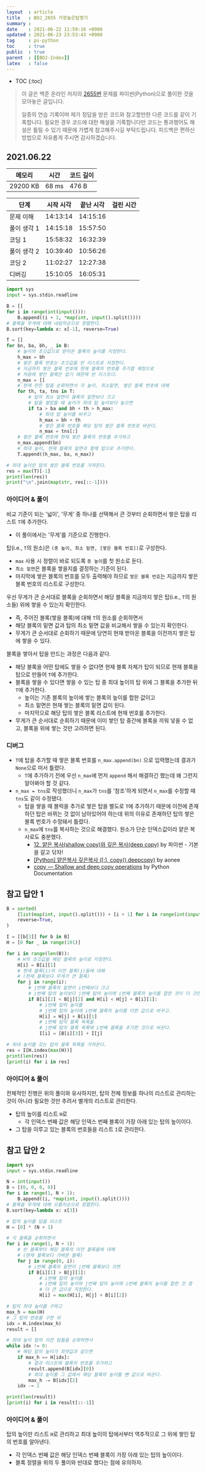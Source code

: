 ```yaml
---
layout  : article
title   : BOJ_2655 가장높은탑쌓기
summary : 
date    : 2021-06-22 11:59:16 +0900
updated : 2021-06-23 23:53:43 +0900
tag     : ps-python
toc     : true
public  : true
parent  : [[BOJ-Index]]
latex   : false
---
```

* TOC
{:toc}

> 이 글은 백준 온라인 저지의 [2655번](https://www.acmicpc.net/problem/2655) 문제를 파이썬(Python)으로 풀이한 것을 모아놓은 글입니다.
>
> 일종의 연습 기록이며 제가 정답을 받은 코드와 참고할만한 다른 코드를 같이 기록합니다. 필요한 경우 코드에 대한 해설을 기록합니다만 코드는 통과했어도 해설은 틀릴 수 있기 때문에 가볍게 참고해주시길 부탁드립니다. 피드백은 편하신 방법으로 자유롭게 주시면 감사하겠습니다.

## 2021.06.22

| 메모리    | 시간  | 코드 길이 |
| --------- | ----- | --------- |
| 29200 KB  | 68 ms | 476 B     |

| 단계        | 시작 시각 | 끝난 시각 | 걸린 시간 |
| ----------- | --------- | --------- | --------- |
| 문제 이해   | 14:13:14  | 14:15:16  |           |
| 풀이 생각 1 | 14:15:18  | 15:57:50  |           |
| 코딩 1      | 15:58:32  | 16:32:39  |           |
| 풀이 생각 2 | 10:39:40  | 10:56:26  |           |
| 코딩 2      | 11:02:27  | 12:27:38  |           |
| 디버깅      | 15:10:05  | 16:05:31  |           |

```python
import sys
input = sys.stdin.readline

B = []
for i in range(int(input())):
    B.append((i + 1, *map(int, input().split())))
# 블록을 무게에 대해 내림차순으로 정렬한다.
B.sort(key=lambda x: x[-1], reverse=True)

T = []
for bn, ba, bh, _ in B:
    # 높이의 초깃값으로 받아온 블록의 높이를 지정한다.
    h_max = bh
    # 쌓은 블록 번호는 초깃값을 빈 리스트로 지정한다.
    # 지금까지 쌓은 블록 번호에 현재 블록의 번호를 추가할 예정으로
    # 처음에 쌓인 블록은 없기 때문에 빈 리스트다.
    n_max = []
    # 현재 만든 탑을 순회하면서 각 높이, 최소밑면, 쌓은 블록 번호에 대해
    for th, ta, tns in T:
        # 탑의 최소 밑면이 블록의 밑면보다 크고 
        # 탑을 쌓았을 때 높이가 최대 탑 높이보다 높으면
        if ta > ba and bh + th > h_max:
            # 최대 탑 높이를 바꾸고
            h_max = bh + th
            # 쌓은 블록 번호를 해당 탑의 쌓은 블록 번호로 바꾼다.
            n_max = tns[:]
    # 쌓은 블록 번호에 현재 쌓은 블록의 번호를 추가하고
    n_max.append(bn)
    # 최대 높이, 현재 블록의 밑면과 함께 탑으로 추가한다.
    T.append((h_max, ba, n_max))

# 최대 높이인 탑의 쌓은 블록 번호를 가져온다.
res = max(T)[-1]
print(len(res))
print("\n".join(map(str, res[::-1])))
```

### 아이디어 & 풀이

비교 기준이 되는 '넓이', '무게' 중 하나를 선택해서 큰 것부터 순회하면서 쌓은 탑을 리스트 `T`에 추가한다.

* 이 풀이에서는 '무게'를 기준으로 진행한다.

탑(i.e., `T`의 원소)은 `(총 높이, 최소 밑면, [쌓은 블록 번호])`로 구성한다.

* `max` 사용 시 정렬이 바로 되도록 `총 높이`를 첫 원소로 둔다.
* `최소 밑면`은 블록을 쌓을지를 결정하는 기준이 된다.
* 마지막에 쌓은 블록의 번호를 모두 출력해야 하므로 `쌓은 블록 번호`는 지금까지 쌓은 블록 번호의 리스트로 구성한다.

우선 무게가 큰 순서대로 블록을 순회하면서 해당 블록을 지금까지 쌓은 탑(i.e., `T`의 원소들) 위에 쌓을 수 있는지 확인한다.

* 즉, 주어진 블록(쌓을 블록)에 대해 `T`의 원소를 순회하면서
* 해당 블록의 밑면 값과 탑의 최소 밑면 값을 비교해서 쌓을 수 있는지 확인한다.
* 무게가 큰 순서대로 순회하기 때문에 당연히 현재 받아온 블록을 이전까지 쌓은 탑에 쌓을 수 있다.

블록을 쌓아서 탑을 만드는 과정은 다음과 같다.

* 해당 블록을 어떤 탑에도 쌓을 수 없다면 현재 블록 자체가 탑이 되므로 현재 블록을 탑으로 만들어 `T`에 추가한다.
* 블록을 쌓을 수 있다면 쌓을 수 있는 탑 중 최대 높이의 탑 위에 그 블록을 추가한 뒤 `T`에 추가한다.
    * 높이는 기존 블록의 높이에 쌓는 블록의 높이를 합한 값이고
    * 최소 밑면은 현재 쌓는 블록의 밑면 값이 된다.
    * 마지막으로 해당 탑의 쌓은 블록 리스트에 현재 번호를 추가한다.
* 무게가 큰 순서대로 순회하기 때문에 이미 쌓인 탑 중간에 블록을 끼워 넣을 수 없고, 블록을 위에 쌓는 것만 고려하면 된다.

### 디버그

* `T`에 탑을 추가할 때 쌓은 블록 번호를 `n_max.append(bn)` 으로 입력했는데 결과가 `None`으로 떠서 틀렸다.
    * `T`에 추가하기 전에 우선 `n_max`에 먼저 `append` 해서 해결하긴 했는데 왜 그런지 알아봐야 할 것 같다.
* `n_max = tns`로 작성했더니 `n_max`가 `tns`를 '참조'하게 되면서 `n_max`를 수정할 때 `tns`도 같이 수정됐다.
    * 탑을 쌓을 때 블럭을 추가로 쌓은 탑을 별도로 `T`에 추가하기 때문에 이전에 존재하던 탑은 바뀌는 것 없이 남아있어야 하는데 위의 이유로 존재하던 탑의 쌓은 블록 번호가 수정돼서 틀렸다.
    * `n_max`에 `tns`를 복사하는 것으로 해결했다. 원소가 단순 인덱스값이라 얕은 복사로도 충분했다.
        * [12. 얕은 복사(shallow copy)와 깊은 복사(deep copy)](https://wikidocs.net/16038) by 파이썬 - 기본을 갈고 닦자!
        * [[Python] 얕은복사 깊은복사 ([:], copy(),deepcopy)](https://velog.io/@aonee/Python-자료형의-값-저장-복사-copy) by aonee
        * [copy — Shallow and deep copy operations](https://docs.python.org/3/library/copy.html) by Python Documentation

## 참고 답안 1

```python
B = sorted(
    [list(map(int, input().split())) + [i + 1] for i in range(int(input()))],
    reverse=True,
)

I = [[b[3]] for b in B]
H = [0 for _ in range(101)]

for i in range(len(B)):
    # H의 초깃값을 해당 블록의 높이로 지정한다.
    H[i] = B[i][1]
    # 현재 블록(i)의 이전 블록(j)들에 대해
    # (현재 블록보다 무게가 큰 블록)
    for j in range(i):
        # j번째 블록의 밑면이 i번째보다 크고
        # i번째 탑의 높이보다 j번째 탑의 높이에 i번째 블록의 높이를 합한 것이 더 크면
        if B[i][2] < B[j][2] and H[i] < H[j] + B[i][1]:
            # i번째 탑의 높이를 
            # j번째 탑의 높이에 i번째 블록의 높이를 더한 값으로 바꾸고.
            H[i] = H[j] + B[i][1]
            # i번째 탑의 블록 목록을
            # j번째 탑의 블록 목록에 i번째 블록을 추가한 것으로 바꾼다.
            I[i] = [B[i][3]] + I[j]

# 최대 높이를 갖는 탑의 블록 목록을 가져온다.
res = I[H.index(max(H))]
print(len(res))
[print(i) for i in res]
```

### 아이디어 & 풀이

전체적인 진행은 위의 풀이와 유사하지만, 탑의 전체 정보를 하나의 리스트로 관리하는 것이 아니라 필요한 것만 추려서 별개의 리스트로 관리한다.

* 탑의 높이를 리스트 `H`로
    * 각 인덱스 번째 값은 해당 인덱스 번째 블록이 가장 아래 있는 탑의 높이이다.
* 그 탑을 이루고 있는 블록의 번호들을 리스트 `I`로 관리한다.

## 참고 답안 2

```python
import sys
input = sys.stdin.readline

N = int(input())
B = [(0, 0, 0, 0)]
for i in range(1, N + 1):
    B.append((i, *map(int, input().split())))
# 블록을 무게에 대해 오름차순으로 정렬한다.
B.sort(key=lambda x: x[3])

# 탑의 높이를 담을 리스트
H = [0] * (N + 1)

# 각 블록을 순회하면서
for i in range(1, N + 1):
    # 빈 블록부터 해당 블록의 이전 블록들에 대해
    # (현재 블록보다 가벼운 블록)
    for j in range(0, i):
        # i번째 블록의 밑면이 j번째 블록보다 크면
        if B[i][1] > B[j][1]:
            # i번째 탑의 높이를
            # i번째 탑의 높이와 j번째 탑의 높이에 i번째 블록의 높이를 합한 것 중
            # 더 큰 값으로 지정한다.
            H[i] = max(H[i], H[j] + B[i][2])

# 탑의 최대 높이를 구하고
max_h = max(H)
# 그 탑의 번호를 구한 뒤
idx = H.index(max_h)
result = []

# 최대 높이 탑의 이전 탑들을 순회하면서
while idx != 0:
    # 해당 탑의 높이가 최댓값과 같으면
    if max_h == H[idx]:
        # 결과 리스트에 블록의 번호를 추가하고
        result.append(B[idx][0])
        # 최대 높이를 그 값에서 해당 블록의 높이를 뺀 값으로 바꾼다. 
        max_h -= B[idx][2]
    idx -= 1

print(len(result))
[print(i) for i in result[::-1]]
```

### 아이디어 & 풀이

탑의 높이만 리스트 `H`로 관리하고 최대 높이의 탑에서부터 역추적으로 그 위에 쌓인 탑의 번호를 알아낸다.

* 각 인덱스 번째 값은 해당 인덱스 번째 블록이 가장 아래 있는 탑의 높이이다.
* 블록 정렬을 위의 두 풀이와 반대로 했다는 점에 유의하자.
